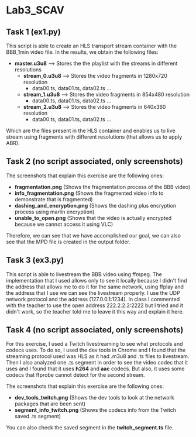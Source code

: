 # Lab3_SCAV

## Task 1 (ex1.py)
This script is able to create an HLS transport stream container with the BBB_1min video file.
In the results, we obtain the following files:

- **master.u3u8** --> Stores the the playlist with the streams in different resolutions
  - **stream_0.u3u8** --> Stores the video fragments in 1280x720 resolution
    - data00.ts, data01.ts, data02.ts ...
  - **stream_1.u3u8** --> Stores the video fragments in 854x480 resolution
    -  data00.ts, data01.ts, data02.ts ...
  - **stream_2.u3u8** --> Stores the video fragments in 640x360 resolution
    - data00.ts, data01.ts, data02.ts ...

Which are the files present in the HLS container and enables us to live stream using fragments with different resolutions (that allows us to apply ABR).

## Task 2 (no script associated, only screenshots)
The screenshots that explain this exercise are the following ones:

  - **fragmentation.png** (Shows the fragmentation process of the BBB video)
  - **info_fragmentation.png** (Shows the fragmented video info to demonstrate that is fragmented)
  - **dashing_and_encryption.png** (Shows the dashing plus encryption process using marlin encryption)
  - **unable_to_open.png** (Shows that the video is actually encrypted because we cannot access it using VLC)

Therefore, we can see that we have accomplished our goal, we can also see that the MPD file is created in the output folder.

## Task 3 (ex3.py)
This script is able to livestream the BBB video using ffmpeg. The implementation that I used allows only to see it locally because I didn't find the address that allows me to do it for the same network, using ffplay and the address that I use we can see the livestream properly. I use the UDP network protocol and the address (127.0.0.1:1234). In class I commented with the teacher to use the open address 222.2.2.2:2222 but I tried and it didn't work, so the teacher told me to leave it this way and explain it here.

## Task 4 (no script associated, only screenshots)
For this exercise, I used a Twitch livestreaming to see what protocols and codecs uses.
To do so, I used the dev tools in Chrome and I found that the streaming protocol used was HLS as it had .m3u8 and .ts files to livestream.
Then I also analyzed one .ts segment in order to see the video codec that it uses and I found that it uses **h264** and **aac** codecs. But also, it uses some codecs that ffprobe cannot detect for the second stream.

The screenshots that explain this exercise are the following ones:

  - **dev_tools_twitch.png** (Shows the dev tools to look at the network packages that are been sent)
  - **segment_info_twitch.png** (Shows the codecs info from the Twitch saved .ts segment)

You can also check the saved segment in the **twitch_segment.ts** file.


